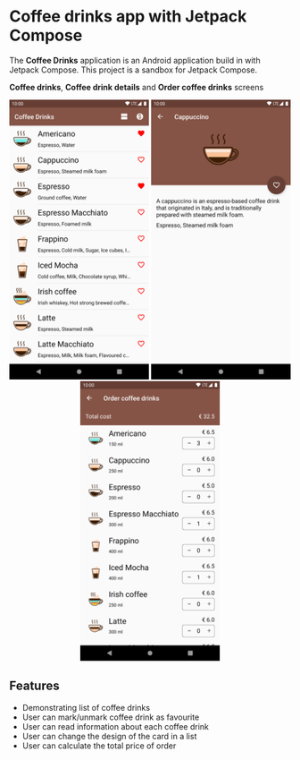 # Coffee drinks app with Jetpack Compose

The **Coffee Drinks** application is an Android application build in with Jetpack Compose. This project is a sandbox for Jetpack Compose.

**Coffee drinks**, **Coffee drink details** and **Order coffee drinks** screens
<p align="center">
  <img src="/screenshots/coffee-drinks-screen.png" height="500" />
  <img src="/screenshots/coffee-drink-details-screen.png" height="500" />
  <img src="/screenshots/order-coffee-drinks-screen.png" height="500" />
</p>

## Features
* Demonstrating list of coffee drinks
* User can mark/unmark coffee drink as favourite
* User can read information about each coffee drink
* User can change the design of the card in a list
* User can calculate the total price of order
